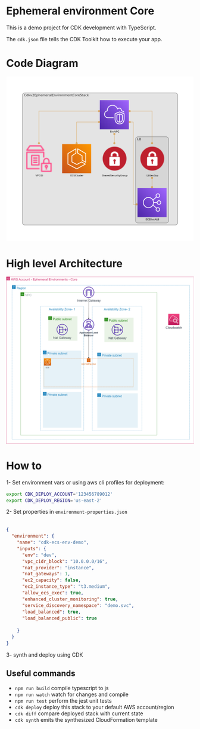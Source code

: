 # Ephemeral environment Core

This is a demo project for CDK development with TypeScript.

The `cdk.json` file tells the CDK Toolkit how to execute your app.

# Code Diagram

![Code Diagram](docs/img/diagram.png)

# High level Architecture

![Code Diagram](docs/img/DevSecOps-labs-Ephemeral%20-%20On%20Demand%20Cert%20Environments-Core.png)


# How to


1- Set environment vars or using aws cli profiles for deployment:

```bash
export CDK_DEPLOY_ACCOUNT='123456789012'
export CDK_DEPLOY_REGION='us-east-2'
```
2- Set properties in `environment-properties.json`

```json 

{
  "environment": {
    "name": "cdk-ecs-env-demo",
    "inputs": {
      "env": "dev",
      "vpc_cidr_block": "10.0.0.0/16",
      "nat_provider": "instance",
      "nat_gateways": 1,
      "ec2_capacity": false,
      "ec2_instance_type": "t3.medium",
      "allow_ecs_exec": true,
      "enhanced_cluster_monitoring": true,
      "service_discovery_namespace": "demo.svc",
      "load_balanced": true,
      "load_balanced_public": true
      
    }
  }
}

```

3- synth and deploy using CDK

## Useful commands

* `npm run build`   compile typescript to js
* `npm run watch`   watch for changes and compile
* `npm run test`    perform the jest unit tests
* `cdk deploy`      deploy this stack to your default AWS account/region
* `cdk diff`        compare deployed stack with current state
* `cdk synth`       emits the synthesized CloudFormation template
